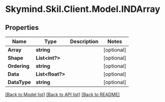 
# Skymind.Skil.Client.Model.INDArray

## Properties

Name | Type | Description | Notes
------------ | ------------- | ------------- | -------------
**Array** | **string** |  | [optional] 
**Shape** | **List&lt;int?&gt;** |  | [optional] 
**Ordering** | **string** |  | [optional] 
**Data** | **List&lt;float?&gt;** |  | [optional] 
**DataType** | **string** |  | [optional] 

[[Back to Model list]](../README.md#documentation-for-models)
[[Back to API list]](../README.md#documentation-for-api-endpoints)
[[Back to README]](../README.md)

